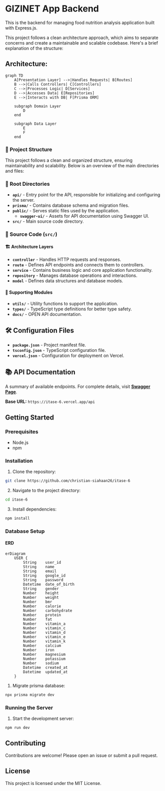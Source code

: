 # GIZINET App Backend

This is the backend for managing food nutrition analysis application built with Express.js.

This project follows a clean architecture approach, which aims to separate concerns and create a maintainable and scalable codebase. Here's a brief explanation of the structure:

## Architecture:

```mermaid
graph TD
    A[Presentation Layer] -->|Handles Requests| B[Routes]
    B -->|Calls Controllers| C[Controllers]
    C -->|Processes Logic| D[Services]
    D -->|Accesses Data| E[Repositories]
    E -->|Interacts with DB| F[Prisma ORM]

    subgraph Domain Layer
        D
    end

    subgraph Data Layer
        E
        F
    end
```

### 📁 Project Structure

This project follows a clean and organized structure, ensuring maintainability and scalability. Below is an overview of the main directories and files:

### 📂 Root Directories

- **`api/`** - Entry point for the API, responsible for initializing and configuring the server.
- **`prisma/`** - Contains database schema and migration files.
- **`public/`** - Serves static files used by the application.
  - **`swagger-ui/`** - Assets for API documentation using Swagger UI.
- **`src/`** - Main source code directory.

### 📂 Source Code (`src/`)

#### 🏗️ Architecture Layers

- **`controller`** - Handles HTTP requests and responses.
- **`route`** - Defines API endpoints and connects them to controllers.
- **`service`** - Contains business logic and core application functionality.
- **`repository`** - Manages database operations and interactions.
- **`model`** - Defines data structures and database models.

#### 🔧 Supporting Modules

- **`utils/`** - Utility functions to support the application.
- **`types/`** - TypeScript type definitions for better type safety.
- **`docs/`** - OPEN API documentation.

## 🛠️ Configuration Files

- **`package.json`** - Project manifest file.
- **`tsconfig.json`** - TypeScript configuration file.
- **`vercel.json`** - Configuration for deployment on Vercel.

## 📚 API Documentation

A summary of available endpoints. For complete details, visit **[Swagger Page](https://itase-6.vercel.app/api-docs/)**.

**Base URL:** `https://itase-6.vercel.app/api`

## Getting Started

### Prerequisites

- Node.js
- npm

### Installation

1. Clone the repository:

```sh
git clone https://github.com/christian-siahaan26/itase-6
```

2. Navigate to the project directory:

```sh
cd itase-6
```

3. Install dependencies:

```sh
npm install
```

### Database Setup

#### ERD

```mermaid
erDiagram
    USER {
        String    user_id
        String    name
        String    email
        String    google_id
        String    password
        Datetime  date_of_birth
        String    gender
        Number    height
        Number    weight
        Number    bmr
        Number    calorie
        Number    carbohydrate
        Number    protein
        Number    fat
        Number    vitamin_a
        Number    vitamin_c
        Number    vitamin_d
        Number    vitamin_e
        Number    vitamin_k
        Number    calcium
        Number    iron
        Number    magnesium
        Number    potassium
        Number    sodium
        Datetime  created_at
        Datetime  updated_at
    }
```

1. Migrate prisma database:

```sh
npx prisma migrate dev
```

### Running the Server

1. Start the development server:

```sh
npm run dev
```

## Contributing

Contributions are welcome! Please open an issue or submit a pull request.

## License

This project is licensed under the MIT License.
